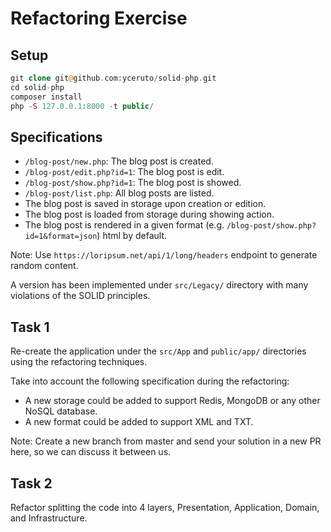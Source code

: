 # Refactoring Exercise

## Setup

```php
git clone git@github.com:yceruto/solid-php.git
cd solid-php
composer install
php -S 127.0.0.1:8000 -t public/
```

## Specifications

 * `/blog-post/new.php`: The blog post is created.
 * `/blog-post/edit.php?id=1`: The blog post is edit.
 * `/blog-post/show.php?id=1`: The blog post is showed.
 * `/blog-post/list.php`: All blog posts are listed.
 * The blog post is saved in storage upon creation or edition.
 * The blog post is loaded from storage during showing action.
 * The blog post is rendered in a given format (e.g. `/blog-post/show.php?id=1&format=json`) html by default.

Note: Use `https://loripsum.net/api/1/long/headers` endpoint to generate random content.

A version has been implemented under `src/Legacy/` directory with many violations of the SOLID principles.

## Task 1

Re-create the application under the `src/App` and `public/app/` directories using the refactoring techniques.

Take into account the following specification during the refactoring:
 * A new storage could be added to support Redis, MongoDB or any other NoSQL database.
 * A new format could be added to support XML and TXT.

Note: Create a new branch from master and send your solution in a new PR here, so we can discuss it between us.

## Task 2

Refactor splitting the code into 4 layers, Presentation, Application, Domain, and Infrastructure.
